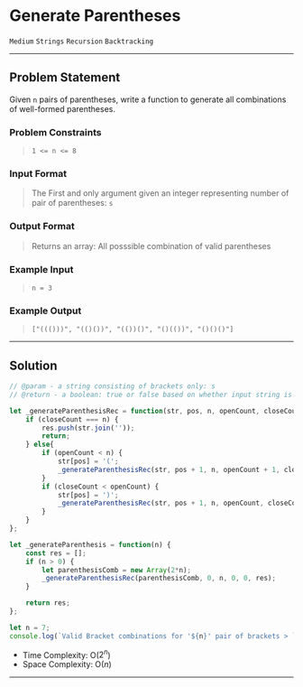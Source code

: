 # Generate Parentheses

`Medium`
`Strings`
`Recursion`
`Backtracking`

----------

## Problem Statement

Given `n` pairs of parentheses, write a function to generate all combinations of well-formed parentheses.

### Problem Constraints

> `1 <= n <= 8`

### Input Format

> The First and only argument given an integer representing number of pair of parentheses: `s`

### Output Format

> Returns an array: All posssible combination of valid parentheses

### Example Input

> `n = 3`

### Example Output

> `["((()))", "(()())", "(())()", "()(())", "()()()"]`

----------

## Solution

```javascript
// @param - a string consisting of brackets only: s
// @return - a boolean: true or false based on whether input string is valid or not

let _generateParenthesisRec = function(str, pos, n, openCount, closeCount, res) {
    if (closeCount === n) {
        res.push(str.join(''));
        return;
    } else{
        if (openCount < n) {
            str[pos] = '(';
            _generateParenthesisRec(str, pos + 1, n, openCount + 1, closeCount, res);
        }
        if (closeCount < openCount) {
            str[pos] = ')';
            _generateParenthesisRec(str, pos + 1, n, openCount, closeCount + 1, res);
        }
    }
};

let _generateParenthesis = function(n) {
    const res = [];
    if (n > 0) {
        let parenthesisComb = new Array(2*n);
        _generateParenthesisRec(parenthesisComb, 0, n, 0, 0, res);
    }

    return res;
};

let n = 7;
console.log(`Valid Bracket combinations for '${n}' pair of brackets > `, _generateParenthesis(n));
```

- Time Complexity: O($2^n$)
- Space Complexity: O($n$)

----------
